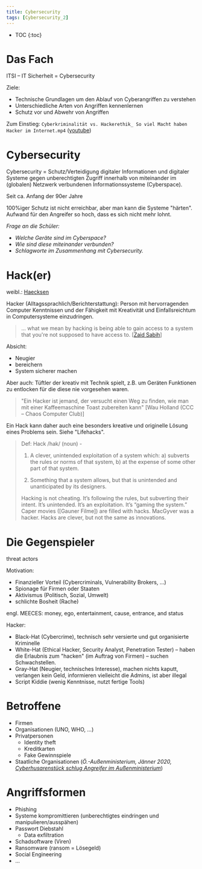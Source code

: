```yaml
---
title: Cybersecurity
tags: [Cybersecurity_2]
---
```


* TOC
{:toc}

# Das Fach

ITSI – IT Sicherheit = Cybersecurity

Ziele:

- Technische Grundlagen um den Ablauf von Cyberangriffen zu verstehen
- Unterschiedliche Arten von Angriffen kennenlernen
- Schutz vor und Abwehr von Angriffen

Zum Einstieg: `Cyberkriminalität vs. Hackerethik_ So viel Macht haben Hacker im Internet.mp4` ([youtube](https://youtu.be/fiCtEg7atxs))



# Cybersecurity

Cybersecurity = Schutz/Verteidigung digitaler Informationen und digitaler Systeme gegen unberechtigten Zugriff innerhalb von miteinander im (globalen) Netzwerk verbundenen Informationssysteme (Cyberspace).

Seit ca. Anfang der 90er Jahre

100%iger Schutz ist nicht erreichbar, aber man kann die Systeme "härten". Aufwand für den Angreifer so hoch, dass es sich nicht mehr lohnt.

*Frage an die Schüler:*

- *Welche Geräte sind im Cyberspace?*
- *Wie sind diese miteinander verbunden?*
- *Schlagworte im Zusammenhang mit Cybersecurity.*



# Hack(er)

weibl.: [Haecksen](https://www.haecksen.org)

Hacker (Alltagssprachlich/Berichterstattung): Person mit hervorragenden Computer Kenntnissen und der Fähigkeit mit Kreativität und Einfallsreichtum in Computersysteme einzudringen.

> ... what we mean by hacking is being able to gain access to a system that you're not supposed to have access to. [[Zaid Sabih](https://www.udemy.com/user/zaidsabih/)]

Absicht:

- Neugier
- bereichern
- System sicherer machen

Aber auch: Tüftler der kreativ mit Technik spielt, z.B. um Geräten Funktionen zu entlocken für die diese nie vorgesehen waren. 

> "Ein Hacker ist jemand, der versucht einen Weg zu finden, wie man mit einer Kaffeemaschine Toast zubereiten kann" [Wau Holland (CCC – Chaos Computer Club)]

Ein Hack kann daher auch eine besonders kreative und originelle Lösung eines Problems sein. Siehe "Lifehacks".

> Def: Hack /hak/ (noun) -
>
> 1. A clever, unintended exploitation of a system which: a) subverts the rules or norms of that system, b) at the expense of some other part of that system.
>
> 2. Something that a system allows, but that is unintended and unanticipated by its designers.
>
> Hacking is not cheating. It’s following the rules, but subverting their intent. It’s unintended. It’s an exploitation. It’s “gaming the system.” Caper movies ([Gauner Filme]) are filled with hacks. MacGyver was a hacker. Hacks are clever, but not the same as innovations.



# Die Gegenspieler

threat actors

Motivation:

-   Finanzieller Vorteil (Cybercriminals, Vulnerability Brokers, ...)
-   Spionage für Firmen oder Staaten
-   Aktivismus (Politisch, Sozial, Umwelt)
-   schlichte Bosheit (Rache)

engl. MEECES: money, ego, entertainment, cause, entrance, and status

Hacker: 

- Black-Hat (Cybercrime), technisch sehr versierte und gut organisierte Kriminelle
- White-Hat (Ethical Hacker, Security Analyst, Penetration Tester) – haben die Erlaubnis zum "hacken" (im Auftrag von Firmen) – suchen Schwachstellen.
- Gray-Hat (Neugier, technisches Interesse), machen nichts kaputt, verlangen kein Geld, informieren vielleicht die Admins, ist aber illegal
- Script Kiddie (wenig Kenntnisse, nutzt fertige Tools)



# Betroffene

-   Firmen
-   Organisationen (UNO, WHO, ...)
-   Privatpersonen
    -   Identity theft
    -   Kreditkarten
    -   Fake Gewinnspiele
-   Staatliche Organisationen (*Ö.-Außenministerium, Jänner 2020, [Cyberhusarenstück schlug Angreifer im Außenministerium](https://fm4.orf.at/stories/2999042/)*)



# Angriffsformen

- Phishing
- Systeme kompromittieren (unberechtigtes eindringen und manipulieren/ausspähen)
- Passwort Diebstahl
  - Data exfiltration
- Schadsoftware (Viren)
- Ransomware (ransom = Lösegeld)
- Social Engineering
- ...



<script src="/Doc/present.js" type="text/javascript"></script>

